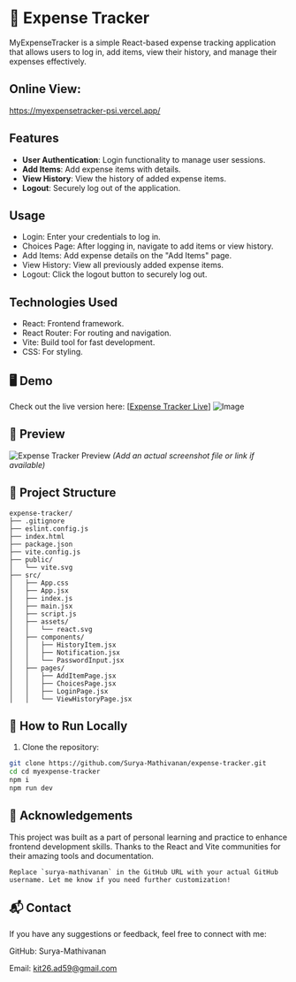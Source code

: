 # 💸 Expense Tracker

MyExpenseTracker is a simple React-based expense tracking application that allows users to log in, add items, view their history, and manage their expenses effectively.

## Online View:
https://myexpensetracker-psi.vercel.app/

## Features

- **User Authentication**: Login functionality to manage user sessions.
- **Add Items**: Add expense items with details.
- **View History**: View the history of added expense items.
- **Logout**: Securely log out of the application.

## Usage
- Login: Enter your credentials to log in.
- Choices Page: After logging in, navigate to add items or view history.
- Add Items: Add expense details on the "Add Items" page.
- View History: View all previously added expense items.
- Logout: Click the logout button to securely log out.

## Technologies Used
- React: Frontend framework.
- React Router: For routing and navigation.
- Vite: Build tool for fast development.
- CSS: For styling.

## 🖥️ Demo
Check out the live version here: [[Expense Tracker Live](https://myexpensetracker-psi.vercel.app/)]
![Image](https://github.com/user-attachments/assets/e438ab9b-e67e-4bc5-acf2-2755aa1bd6b4)

## 📸 Preview

![Expense Tracker Preview](./screenshot.png) *(Add an actual screenshot file or link if available)*


## 📁 Project Structure
```
expense-tracker/
├── .gitignore
├── eslint.config.js
├── index.html
├── package.json
├── vite.config.js
├── public/
│   └── vite.svg
├── src/
│   ├── App.css
│   ├── App.jsx
│   ├── index.js
│   ├── main.jsx
│   ├── script.js
│   ├── assets/
│   │   └── react.svg
│   ├── components/
│   │   ├── HistoryItem.jsx
│   │   ├── Notification.jsx
│   │   └── PasswordInput.jsx
│   ├── pages/
│   │   ├── AddItemPage.jsx
│   │   ├── ChoicesPage.jsx
│   │   ├── LoginPage.jsx
│   │   └── ViewHistoryPage.jsx
```



## 🔧 How to Run Locally

1. Clone the repository:

```bash
git clone https://github.com/Surya-Mathivanan/expense-tracker.git
cd cd myexpense-tracker
npm i
npm run dev
```

## 🙌 Acknowledgements
This project was built as a part of personal learning and practice to enhance frontend development skills.
Thanks to the React and Vite communities for their amazing tools and documentation.
```
Replace `surya-mathivanan` in the GitHub URL with your actual GitHub username. Let me know if you need further customization!
```

## 📬 Contact
If you have any suggestions or feedback, feel free to connect with me:

GitHub: Surya-Mathivanan

Email: kit26.ad59@gmail.com


